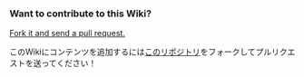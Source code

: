 ### Want to contribute to this Wiki?

[Fork it and send a pull request.](https://github.com/rt-net/RaspberryPiMouse-Wiki)

このWikiにコンテンツを追加するには[このリポジトリ](https://github.com/rt-net/RaspberryPiMouse-Wiki)をフォークしてプルリクエストを送ってください！